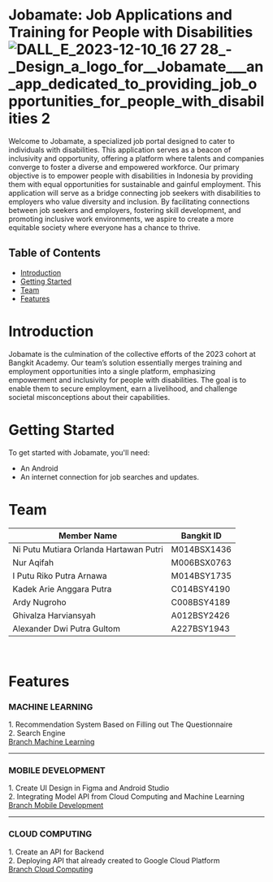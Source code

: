 # Jobamate: Job Applications and Training for People with Disabilities ![DALL_E_2023-12-10_16 27 28_-_Design_a_logo_for__Jobamate___an_app_dedicated_to_providing_job_opportunities_for_people_with_disabilities 2](https://github.com/ghivalzahrvnsyah/Jobamate/assets/142316588/ba3c3802-7a4f-49bc-8761-0f46168304e3)



Welcome to Jobamate, a specialized job portal designed to cater to individuals with disabilities. This application serves as a beacon of inclusivity and opportunity, offering a platform where talents and companies converge to foster a diverse and empowered workforce.
Our primary objective is to empower people with disabilities in Indonesia by providing them with equal opportunities for sustainable and gainful employment. This application will serve as a bridge connecting job seekers with disabilities to employers who value diversity and inclusion.
By facilitating connections between job seekers and employers, fostering skill development, and promoting inclusive work environments, we aspire to create a more equitable society where everyone has a chance to thrive.
<br>


## Table of Contents
- [Introduction](#Introductio)
- [Getting Started](#Getting-Started)
- [Team](#Team)
- [Features](#Features)

# Introduction
Jobamate is the culmination of the collective efforts of the 2023 cohort at Bangkit Academy. Our team’s solution essentially merges training and employment opportunities into a single platform, emphasizing empowerment and inclusivity for people with disabilities. The goal is to enable them to secure employment, earn a livelihood, and challenge societal misconceptions about their capabilities.
<br>

# Getting Started
To get started with Jobamate, you'll need:
- An Android
- An internet connection for job searches and updates.

# Team 
| Member Name                             | Bangkit ID    |
| --------------------------------------- | ------------- |
| Ni Putu Mutiara Orlanda Hartawan Putri  | M014BSX1436   |
| Nur Aqifah                              | M006BSX0763   |
| I Putu Riko Putra Arnawa                | M014BSY1735   |
| Kadek Arie Anggara Putra                | C014BSY4190   |
| Ardy Nugroho                            | C008BSY4189   |
| Ghivalza Harviansyah                    | A012BSY2426   |
| Alexander Dwi Putra Gultom              | A227BSY1943   |
<br>

# Features
<h3>MACHINE LEARNING</h3> 
1. Recommendation System Based on Filling out The Questionnaire<br>
2. Search Engine<br>
<a href=https://github.com/ghivalzahrvnsyah/Jobamate/tree/machinelearning>Branch Machine Learning</a>
<br>
<hr>
<h3>MOBILE DEVELOPMENT</h3>
1. Create UI Design in Figma and Android Studio<br>
2. Integrating Model API from Cloud Computing and Machine Learning<br>
<a href=https://github.com/ghivalzahrvnsyah/Jobamate/tree/MobileDevelopment>Branch Mobile Development</a>
<br>
<hr>
<h3>CLOUD COMPUTING</h3>
1. Create an API for Backend<br>
2. Deploying API that already created to Google Cloud Platform<br>
<a href=https://github.com/ghivalzahrvnsyah/Jobamate/tree/cloudcomputing>Branch Cloud Computing</a>
